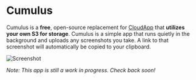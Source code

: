 # Cumulus
Cumulus is a **free**, open-source replacement for [CloudApp](http://www.getcloudapp.com/) that **utilizes your own S3 for storage**. Cumulus is a simple app that runs quietly in the background and uploads any screenshots you take. A link to that screenshot will automatically be copied to your clipboard.

![Screenshot](https://raw.github.com/nrj/Cumulus/master/Screenshots/notification.png)

*Note: This app is still a work in progress. Check back soon!*